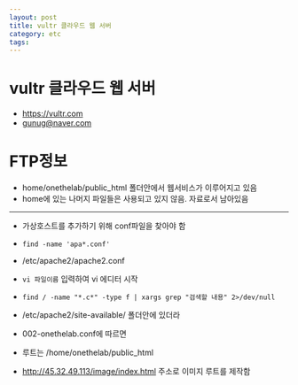 ```yaml
---
layout: post
title: vultr 클라우드 웹 서버
category: etc
tags: 
---
```


# vultr 클라우드 웹 서버
* <https://vultr.com>
* gunug@naver.com

# FTP정보
* home/onethelab/public_html 폴더안에서 웹서비스가 이루어지고 있음
* home에 있는 나머지 파일들은 사용되고 있지 않음. 자료로서 남아있음

---

* 가상호스트를 추가하기 위해 conf파일을 찾아야 함
* ```find -name 'apa*.conf'```
* /etc/apache2/apache2.conf
* ```vi 파일이름``` 입력하여 vi 에디터 시작
* ```find / -name "*.c*" -type f | xargs grep "검색할 내용" 2>/dev/null```

* /etc/apache2/site-available/ 폴더안에 있더라
* 002-onethelab.conf에 따르면
* 루트는 /home/onethelab/public_html
* <http://45.32.49.113/image/index.html> 주소로 이미지 루트를 제작함